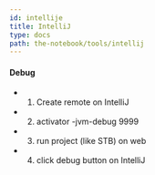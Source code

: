 ```yaml
---
id: intellije
title: IntelliJ
type: docs
path: the-notebook/tools/intellij
---
```


#### Debug
- 1. Create remote on IntelliJ
- 2. activator -jvm-debug 9999
- 3. run project (like STB) on web
- 4. click debug button on IntelliJ
